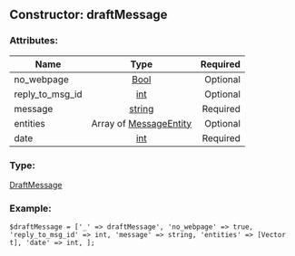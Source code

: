 ## Constructor: draftMessage  

### Attributes:

| Name     |    Type       | Required |
|----------|:-------------:|---------:|
|no\_webpage|[Bool](../types/Bool.md) | Optional|
|reply\_to\_msg\_id|[int](../types/int.md) | Optional|
|message|[string](../types/string.md) | Required|
|entities|Array of [MessageEntity](../types/MessageEntity.md) | Optional|
|date|[int](../types/int.md) | Required|
### Type: 

[DraftMessage](../types/DraftMessage.md)
### Example:

```
$draftMessage = ['_' => draftMessage', 'no_webpage' => true, 'reply_to_msg_id' => int, 'message' => string, 'entities' => [Vector t], 'date' => int, ];
```